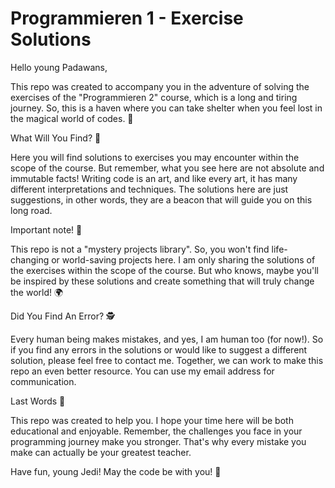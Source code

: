 # Programmieren 1 - Exercise Solutions

Hello young Padawans,

This repo was created to accompany you in the adventure of solving the exercises of the "Programmieren 2" course, which is a long and tiring journey. So, this is a haven where you can take shelter when you feel lost in the magical world of codes. 🚢

What Will You Find? 🧐

Here you will find solutions to exercises you may encounter within the scope of the course. But remember, what you see here are not absolute and immutable facts! Writing code is an art, and like every art, it has many different interpretations and techniques. The solutions here are just suggestions, in other words, they are a beacon that will guide you on this long road.

Important note! 📝

This repo is not a "mystery projects library". So, you won't find life-changing or world-saving projects here. I am only sharing the solutions of the exercises within the scope of the course. But who knows, maybe you'll be inspired by these solutions and create something that will truly change the world! 🌍

Did You Find An Error? 🕵️

Every human being makes mistakes, and yes, I am human too (for now!). So if you find any errors in the solutions or would like to suggest a different solution, please feel free to contact me. Together, we can work to make this repo an even better resource. You can use my email address for communication.

Last Words 🎤

This repo was created to help you. I hope your time here will be both educational and enjoyable. Remember, the challenges you face in your programming journey make you stronger. That's why every mistake you make can actually be your greatest teacher.

Have fun, young Jedi! May the code be with you! 🚀

